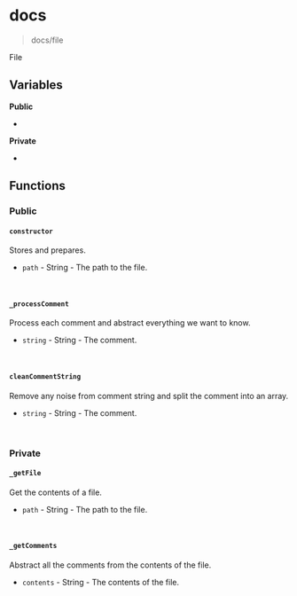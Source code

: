 # docs
> docs/file

File

## Variables
**Public**

-

**Private**

-

## Functions
### Public
#### `constructor` 

Stores and prepares.
* `path` - String - The path to the file.

&nbsp;

#### `_processComment` 

Process each comment and abstract everything we want to know.
* `string` - String - The comment.

&nbsp;

#### `cleanCommentString` 

Remove any noise from comment string and split the comment into an array.
* `string` - String - The comment.

&nbsp;


### Private
#### `_getFile`

Get the contents of a file.
* `path` - String - The path to the file.

&nbsp;

#### `_getComments`

Abstract all the comments from the contents of the file.
* `contents` - String - The contents of the file.

&nbsp;

